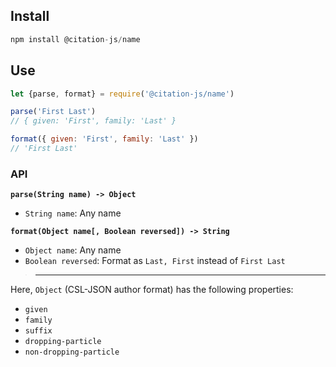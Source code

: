 ## Install

```js
npm install @citation-js/name
```

## Use

```js
let {parse, format} = require('@citation-js/name')

parse('First Last')
// { given: 'First', family: 'Last' }

format({ given: 'First', family: 'Last' })
// 'First Last'
```

### API

**`parse(String name) -> Object`**

* `String name`: Any name

**`format(Object name[, Boolean reversed]) -> String`**

* `Object name`: Any name
* `Boolean reversed`: Format as `Last, First` instead of `First Last`

> ---

Here, `Object` (CSL-JSON author format) has the following properties:

* `given`
* `family`
* `suffix`
* `dropping-particle`
* `non-dropping-particle`
